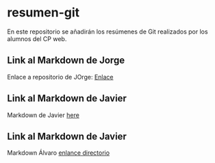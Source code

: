 # resumen-git
En este repositorio se añadirán los resúmenes de Git realizados por los alumnos del CP web.


## Link al Markdown de Jorge
Enlace a repositorio de JOrge: [Enlace](./Jorge/ejercicio1.md)

## Link al Markdown de Javier
Markdown de Javier [here](./Javier/JavierDelgado.md) 

## Link al Markdown de Javier
Markdown Álvaro [enlance directorio](./directorio_alvaro/resumen_alvaro.md)

